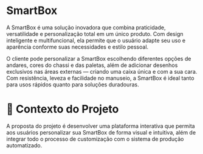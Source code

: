 # SmartBox
A SmartBox é uma solução inovadora que combina praticidade, versatilidade e personalização total em um único produto. Com design inteligente e multifuncional, ela permite que o usuário adapte seu uso e aparência conforme suas necessidades e estilo pessoal.

O cliente pode personalizar a SmartBox escolhendo diferentes opções de andares, cores do chassi e das paletas, além de adicionar desenhos exclusivos nas áreas externas — criando uma caixa única e com a sua cara. Com resistência, leveza e facilidade no manuseio, a SmartBox é ideal tanto para usos rápidos quanto para soluções duradouras.

# 📌 Contexto do Projeto
A proposta do projeto é desenvolver uma plataforma interativa que permita aos usuários personalizar sua SmartBox de forma visual e intuitiva, além de integrar todo o processo de customização com o sistema de produção automatizado.
